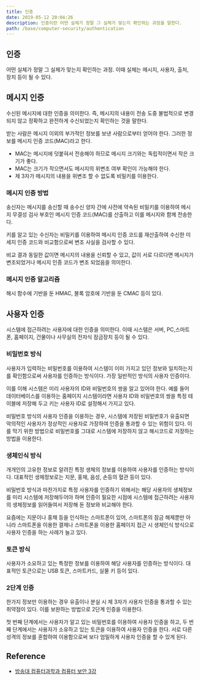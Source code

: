 ```yaml
---
title: 인증
date: 2019-05-12 20:04:26
description: 인증이란 어떤 실체가 정말 그 실체가 맞는지 확인하는 과정을 말한다.
path: /base/computer-security/authentication
---
```


## 인증

어떤 실체가 정말 그 실체가 맞는지 확인하는 과정. 이때 실체는 메시지, 사용자, 출처, 장치 등이 될 수 있다.

## 메시지 인증

수신된 메시지에 대한 인증을 의미한다. 즉, 메시지의 내용이 전송 도중 불법적으로 변경되지 않고 정확하고 완전하게 수신되었는지 확인하는 것을 말한다.

받는 사람은 메시지 이외의 부가적인 정보를 보낸 사람으로부터 얻어야 한다. 그러한 정보를 메시지 인증 코드(MAC)라고 한다.

- MAC는 메시지에 덧붙혀서 전송해야 하므로 메시지 크기와는 독립적이면서 작은 크기가 좋다.
- MAC는 크기가 작으면서도 메시지의 위변조 여부 확인이 가능해야 한다.
- 제 3자가 메시지의 내용을 위변조 할 수 없도록 비밀키를 이용한다.

### 메시지 인증 방법

송신자는 메시지를 송신할 때 송수신 양자 간에 사전에 약속된 비밀키를 이용하여 메시지 무결성 검사 부호인 메시지 인증 코드(MAC)를 산출하고 이를 메시지와 함께 전송한다.

키를 알고 있는 수신자는 비밀키를 이용하여 메시지 인증 코드를 재산출하여 수신한 미세지 인증 코드와 비교함으로써 변조 사실을 검사할 수 있다.

비교 결과 동일한 값이면 메시지의 내용을 신뢰할 수 있고, 값이 서로 다르다면 메시지가 변조되었거나 메시지 인증 코드가 변조 되었음을 의미한다.

### 메시지 인증 알고리즘

해시 함수에 기반을 둔 HMAC, 블록 암호에 기반을 둔 CMAC 등이 있다.

## 사용자 인증

시스템에 접근하려는 사용자에 대한 인증을 의미한다. 이때 시스템은 서버, PC,스마트폰, 홈페이지, 건물이나 사무실의 전자식 잠금장치 등이 될 수 있다.

### 비밀번호 방식

사용자가 입력하는 비밀번호를 이용하여 시스템이 이미 가지고 있던 정보와 일치하는지를 확인함으로써 사용자를 인증하는 방식이다. 가장 일반적인 방식의 사용자 인증이다.

이를 이해 시스템은 미리 사용자의 ID와 비밀번호의 쌍을 알고 있어야 한다. 예를 들어 데이터베이스를 이용하는 홈페이지 시스템이라면 사용자 ID와 비밀번호의 쌍을 특정 테이블에 저장해 두고 키는 사용자 ID로 설정해서 가지고 있다.

비밀번호 방식의 사용자 인증을 이용하는 경우, 시스템에 저장된 비밀번호가 유출되면 악의적인 사용자가 정상적인 사용자로 가장하여 인증을 통과할 수 있는 위험이 있다. 이를 막기 위한 방법으로 비밀번호를 그대로 시스템에 저장하지 않고 해시코드로 저장하는 방법을 이용한다.

### 생체인식 방식

개개인의 고유한 정보로 알려진 특정 생체의 정보를 이용하여 사용자를 인증하는 방식이다. 대표적인 생체정보로는 지문, 홍채, 음성, 손등의 혈관 등이 있다.

비밀번호 방식과 마찬가지로 특정 사용자를 인증하기 위해서는 해당 사용자의 생체정보를 미리 시스템에 저장해두어야 하며 인증이 필요한 시점에 시스템에 접근하려는 사용자의 생체정보를 읽어들여서 저장해 둔 정보와 비교해야 한다.

요즘에는 지문이나 홍채 등을 인식하는 스마트폰이 있어, 스마트폰의 잠금 해제뿐만 아니라 스마트폰을 이용한 결제나 스마트폰을 이용한 홈페이지 접근 시 생체인식 방식으로 사용자 인증을 하는 사례가 늘고 있다.

### 토큰 방식

사용자가 소요하고 있는 특정한 정보를 이용하여 해당 사용자를 인증하는 방식이다. 대표적인 토큰으로는 USB 토큰, 스마트카드, 실물 키 등이 있다.

### 2단계 인증

한가지 정보만 이용하는 경우 유출이나 분실 시 제 3자가 사용자 인증을 통과할 수 있는 취약점이 있다. 이를 보완하는 방법으로 2단계 인증을 이용한다.

첫 번째 단계에서는 사용자가 알고 있는 비밀번호를 이용하여 사용자 인증을 하고, 두 번째 단계에서는 사용자가 소유하고 있는 토큰을 이용하여 사용자 인증을 한다. 서로 다른 성격의 정보를 혼합하여 이용함으로써 보다 엄밀하게 사용자 인증을 할 수 있게 된다.

## Reference

- [방송대 컴퓨터과학과 컴퓨터 보안 3강](http://press.knou.ac.kr/goods/textBookView.do?condCmdtCode=9788920020759&condLscValue=001&condYr=&condSmst=)
